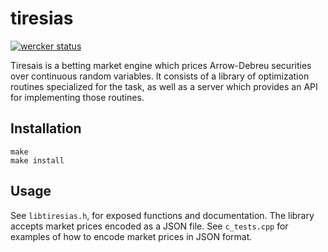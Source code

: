 # tiresias

[![wercker status](https://app.wercker.com/status/03dc26b453adc7a34931c734b82e96e7/s/master "wercker status")](https://app.wercker.com/project/byKey/03dc26b453adc7a34931c734b82e96e7)

Tiresais is a betting market engine which prices Arrow-Debreu securities over continuous random variables. It consists of a library of optimization routines specialized for the task, as well as a server which provides an API for implementing those routines.

## Installation

```
make
make install
```

## Usage

See `libtiresias.h`, for exposed functions and documentation. The library accepts market prices encoded as a JSON file. See `c_tests.cpp` for examples of how to encode market prices in JSON format.
